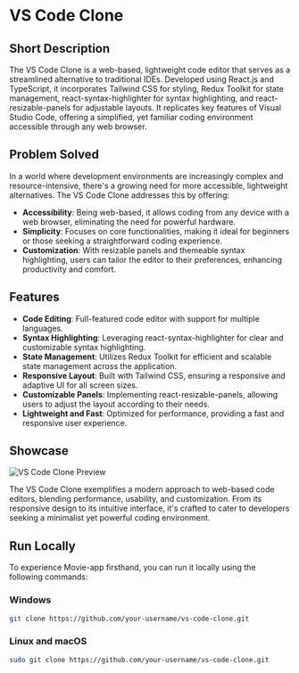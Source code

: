 # VS Code Clone

## Short Description

The VS Code Clone is a web-based, lightweight code editor that serves as a streamlined alternative to traditional IDEs. Developed using React.js and TypeScript, it incorporates Tailwind CSS for styling, Redux Toolkit for state management, react-syntax-highlighter for syntax highlighting, and react-resizable-panels for adjustable layouts. It replicates key features of Visual Studio Code, offering a simplified, yet familiar coding environment accessible through any web browser.

## Problem Solved

In a world where development environments are increasingly complex and resource-intensive, there's a growing need for more accessible, lightweight alternatives. The VS Code Clone addresses this by offering:

- **Accessibility**: Being web-based, it allows coding from any device with a web browser, eliminating the need for powerful hardware.
- **Simplicity**: Focuses on core functionalities, making it ideal for beginners or those seeking a straightforward coding experience.
- **Customization**: With resizable panels and themeable syntax highlighting, users can tailor the editor to their preferences, enhancing productivity and comfort.

## Features

- **Code Editing**: Full-featured code editor with support for multiple languages.
- **Syntax Highlighting**: Leveraging react-syntax-highlighter for clear and customizable syntax highlighting.
- **State Management**: Utilizes Redux Toolkit for efficient and scalable state management across the application.
- **Responsive Layout**: Built with Tailwind CSS, ensuring a responsive and adaptive UI for all screen sizes.
- **Customizable Panels**: Implementing react-resizable-panels, allowing users to adjust the layout according to their needs.
- **Lightweight and Fast**: Optimized for performance, providing a fast and responsive user experience.

## Showcase

![VS Code Clone Preview](/path/to/your/screenshot.png)

The VS Code Clone exemplifies a modern approach to web-based code editors, blending performance, usability, and customization. From its responsive design to its intuitive interface, it's crafted to cater to developers seeking a minimalist yet powerful coding environment.

## Run Locally

To experience Movie-app firsthand, you can run it locally using the following commands:

### Windows

```bash
git clone https://github.com/your-username/vs-code-clone.git
```

### Linux and macOS

```bash
sudo git clone https://github.com/your-username/vs-code-clone.git
```
